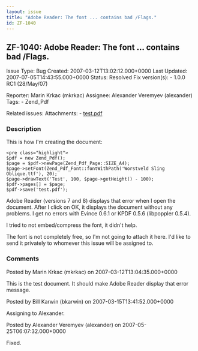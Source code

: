 ```yaml
---
layout: issue
title: "Adobe Reader: The font ... contains bad /Flags."
id: ZF-1040
---
```


ZF-1040: Adobe Reader: The font ... contains bad /Flags.
--------------------------------------------------------

 Issue Type: Bug Created: 2007-03-12T13:02:12.000+0000 Last Updated: 2007-07-05T14:43:55.000+0000 Status: Resolved Fix version(s): - 1.0.0 RC1 (28/May/07)
 
 Reporter:  Marin Krkac (mkrkac)  Assignee:  Alexander Veremyev (alexander)  Tags: - Zend\_Pdf
 
 Related issues: 
 Attachments: - [test.pdf](/issues/secure/attachment/10310/test.pdf)
 
### Description

This is how I'm creating the document:

 
    <pre class="highlight">
    $pdf = new Zend_Pdf();
    $page = $pdf->newPage(Zend_Pdf_Page::SIZE_A4);
    $page->setFont(Zend_Pdf_Font::fontWithPath('Worstveld Sling Oblique.ttf'), 20);
    $page->drawText('Test', 100, $page->getHeight() - 100); 
    $pdf->pages[] = $page;
    $pdf->save('test.pdf');


Adobe Reader (versions 7 and 8) displays that error when I open the document. After I click on OK, it displays the document without any problems. I get no errors with Evince 0.6.1 or KPDF 0.5.6 (libpoppler 0.5.4).

I tried to not embed/compress the font, it didn't help.

The font is not completely free, so I'm not going to attach it here. I'd like to send it privately to whomever this issue will be assigned to.

 

 

### Comments

Posted by Marin Krkac (mkrkac) on 2007-03-12T13:04:35.000+0000

This is the test document. It should make Adobe Reader display that error message.

 

 

Posted by Bill Karwin (bkarwin) on 2007-03-15T13:41:52.000+0000

Assigning to Alexander.

 

 

Posted by Alexander Veremyev (alexander) on 2007-05-25T06:07:32.000+0000

Fixed.

 

 